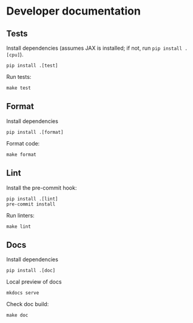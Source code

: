 # Developer documentation

## Tests

Install dependencies (assumes JAX is installed; if not, run `pip install .[cpu]`).
```commandline
pip install .[test]
```


Run tests:

```commandline
make test
```

## Format

Install dependencies
```commandline
pip install .[format]
```

Format code:
```commandline
make format
```

## Lint

Install the pre-commit hook:

```commandline
pip install .[lint]
pre-commit install

```

Run linters:

```commandline
make lint
```

## Docs


Install dependencies
```commandline
pip install .[doc]
```


Local preview of docs

```commandline
mkdocs serve
```

Check doc build:
```commandline
make doc
```
